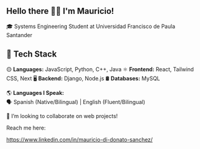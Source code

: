 ## Hello there 🧔👾 I'm Mauricio!


🎓 Systems Engineering Student at Universidad Francisco de Paula Santander

## 🚀 Tech Stack  
🟡 **Languages:** JavaScript, Python, C++, Java
⚛️ **Frontend:** React, Tailwind CSS, Next
🖥️ **Backend:** Django, Node.js
🛢️ **Databases:** MySQL

🌎 **Languages I Speak:**  
🗣️ Spanish (Native/Bilingual) | English (Fluent/Bilingual)  

🤝 I’m looking to collaborate on web projects!

Reach me here:

https://www.linkedin.com/in/mauricio-di-donato-sanchez/

<!--
**MauricioDDS/MauricioDDS** is a ✨ _special_ ✨ repository because its `README.md` (this file) appears on your GitHub profile.

Here are some ideas to get you started:

- 🔭 I’m currently working on ...
- 🌱 I’m currently learning ...
- 👯 I’m looking to collaborate on ...
- 🤔 I’m looking for help with ...
- 💬 Ask me about ...
- 📫 How to reach me: ...
- 😄 Pronouns: ...
- ⚡ Fun fact: ...
-->
